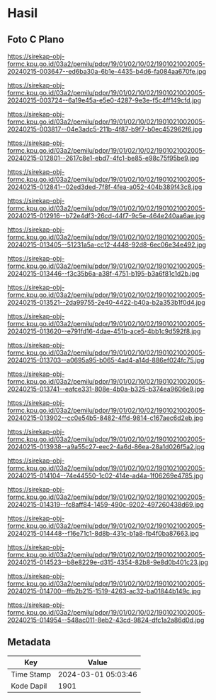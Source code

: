 # Hasil

## Foto C Plano

https://sirekap-obj-formc.kpu.go.id/03a2/pemilu/pdpr/19/01/02/10/02/1901021002005-20240215-003647--ed6ba30a-6b1e-4435-b4d6-fa084aa670fe.jpg

https://sirekap-obj-formc.kpu.go.id/03a2/pemilu/pdpr/19/01/02/10/02/1901021002005-20240215-003724--6a19e45a-e5e0-4287-9e3e-f5c4ff149cfd.jpg

https://sirekap-obj-formc.kpu.go.id/03a2/pemilu/pdpr/19/01/02/10/02/1901021002005-20240215-003817--04e3adc5-211b-4f87-b9f7-b0ec452962f6.jpg

https://sirekap-obj-formc.kpu.go.id/03a2/pemilu/pdpr/19/01/02/10/02/1901021002005-20240215-012801--2617c8e1-ebd7-4fc1-be85-e98c75f95be9.jpg

https://sirekap-obj-formc.kpu.go.id/03a2/pemilu/pdpr/19/01/02/10/02/1901021002005-20240215-012841--02ed3ded-7f8f-4fea-a052-404b389f43c8.jpg

https://sirekap-obj-formc.kpu.go.id/03a2/pemilu/pdpr/19/01/02/10/02/1901021002005-20240215-012916--b72e4df3-26cd-44f7-9c5e-464e240aa6ae.jpg

https://sirekap-obj-formc.kpu.go.id/03a2/pemilu/pdpr/19/01/02/10/02/1901021002005-20240215-013405--51231a5a-cc12-4448-92d8-6ec06e34e492.jpg

https://sirekap-obj-formc.kpu.go.id/03a2/pemilu/pdpr/19/01/02/10/02/1901021002005-20240215-013446--f3c35b6a-a38f-4751-b195-b3a6f81c1d2b.jpg

https://sirekap-obj-formc.kpu.go.id/03a2/pemilu/pdpr/19/01/02/10/02/1901021002005-20240215-013521--2da99755-2e40-4422-b40a-b2a353b1f0d4.jpg

https://sirekap-obj-formc.kpu.go.id/03a2/pemilu/pdpr/19/01/02/10/02/1901021002005-20240215-013620--e791fd16-4dae-451b-ace5-4bb1c9d592f8.jpg

https://sirekap-obj-formc.kpu.go.id/03a2/pemilu/pdpr/19/01/02/10/02/1901021002005-20240215-013703--a0695a95-b065-4ad4-a14d-886ef024fc75.jpg

https://sirekap-obj-formc.kpu.go.id/03a2/pemilu/pdpr/19/01/02/10/02/1901021002005-20240215-013741--eafce331-808e-4b0a-b325-b374ea9606e9.jpg

https://sirekap-obj-formc.kpu.go.id/03a2/pemilu/pdpr/19/01/02/10/02/1901021002005-20240215-013902--cc0e54b5-8482-4ffd-9814-c167aec6d2eb.jpg

https://sirekap-obj-formc.kpu.go.id/03a2/pemilu/pdpr/19/01/02/10/02/1901021002005-20240215-013938--a9a55c27-eec2-4a6d-86ea-28a1d026f5a2.jpg

https://sirekap-obj-formc.kpu.go.id/03a2/pemilu/pdpr/19/01/02/10/02/1901021002005-20240215-014104--74e44550-1c02-414e-ad4a-1f06269e4785.jpg

https://sirekap-obj-formc.kpu.go.id/03a2/pemilu/pdpr/19/01/02/10/02/1901021002005-20240215-014319--fc8aff84-1459-490c-9202-497260438d69.jpg

https://sirekap-obj-formc.kpu.go.id/03a2/pemilu/pdpr/19/01/02/10/02/1901021002005-20240215-014448--f16e71c1-8d8b-431c-b1a8-fb4f0ba87663.jpg

https://sirekap-obj-formc.kpu.go.id/03a2/pemilu/pdpr/19/01/02/10/02/1901021002005-20240215-014523--b8e8229e-d315-4354-82b8-9e8d0b401c23.jpg

https://sirekap-obj-formc.kpu.go.id/03a2/pemilu/pdpr/19/01/02/10/02/1901021002005-20240215-014700--ffb2b215-1519-4263-ac32-ba01844b149c.jpg

https://sirekap-obj-formc.kpu.go.id/03a2/pemilu/pdpr/19/01/02/10/02/1901021002005-20240215-014954--548ac011-8eb2-43cd-9824-dfc1a2a86d0d.jpg


## Metadata

| Key        | Value               |
| ---------- | ------------------- |
| Time Stamp | 2024-03-01 05:03:46 |
| Kode Dapil | 1901                |



